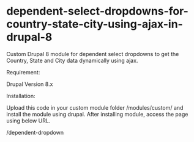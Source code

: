 # dependent-select-dropdowns-for-country-state-city-using-ajax-in-drupal-8
Custom Drupal 8 module for dependent select dropdowns to get the Country, State and City data dynamically using ajax.

Requirement:

Drupal Version 8.x

Installation:

Upload this code in your custom module folder /modules/custom/ and install the module using drupal.
After installing module, access the page using below URL.

<your-website-url>/dependent-dropdown
